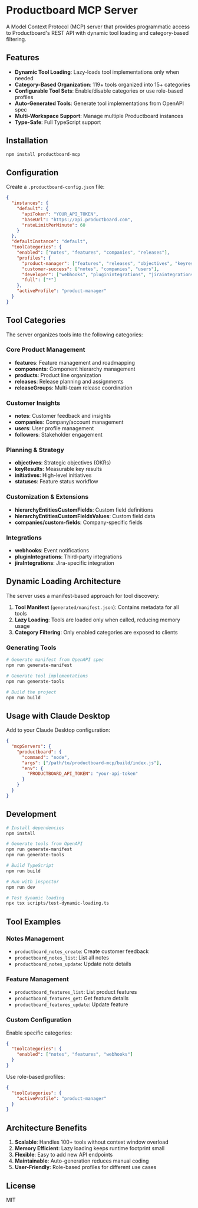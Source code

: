 # Productboard MCP Server

A Model Context Protocol (MCP) server that provides programmatic access to Productboard's REST API with dynamic tool loading and category-based filtering.

## Features

- **Dynamic Tool Loading**: Lazy-loads tool implementations only when needed
- **Category-Based Organization**: 119+ tools organized into 15+ categories
- **Configurable Tool Sets**: Enable/disable categories or use role-based profiles
- **Auto-Generated Tools**: Generate tool implementations from OpenAPI spec
- **Multi-Workspace Support**: Manage multiple Productboard instances
- **Type-Safe**: Full TypeScript support

## Installation

```bash
npm install productboard-mcp
```

## Configuration

Create a `.productboard-config.json` file:

```json
{
  "instances": {
    "default": {
      "apiToken": "YOUR_API_TOKEN",
      "baseUrl": "https://api.productboard.com",
      "rateLimitPerMinute": 60
    }
  },
  "defaultInstance": "default",
  "toolCategories": {
    "enabled": ["notes", "features", "companies", "releases"],
    "profiles": {
      "product-manager": ["features", "releases", "objectives", "keyresults"],
      "customer-success": ["notes", "companies", "users"],
      "developer": ["webhooks", "pluginintegrations", "jiraintegrations"],
      "full": ["*"]
    },
    "activeProfile": "product-manager"
  }
}
```

## Tool Categories

The server organizes tools into the following categories:

### Core Product Management
- **features**: Feature management and roadmapping
- **components**: Component hierarchy management  
- **products**: Product line organization
- **releases**: Release planning and assignments
- **releaseGroups**: Multi-team release coordination

### Customer Insights
- **notes**: Customer feedback and insights
- **companies**: Company/account management
- **users**: User profile management
- **followers**: Stakeholder engagement

### Planning & Strategy
- **objectives**: Strategic objectives (OKRs)
- **keyResults**: Measurable key results
- **initiatives**: High-level initiatives
- **statuses**: Feature status workflow

### Customization & Extensions
- **hierarchyEntitiesCustomFields**: Custom field definitions
- **hierarchyEntitiesCustomFieldsValues**: Custom field data
- **companies/custom-fields**: Company-specific fields

### Integrations
- **webhooks**: Event notifications
- **pluginIntegrations**: Third-party integrations
- **jiraIntegrations**: Jira-specific integration

## Dynamic Loading Architecture

The server uses a manifest-based approach for tool discovery:

1. **Tool Manifest** (`generated/manifest.json`): Contains metadata for all tools
2. **Lazy Loading**: Tools are loaded only when called, reducing memory usage
3. **Category Filtering**: Only enabled categories are exposed to clients

### Generating Tools

```bash
# Generate manifest from OpenAPI spec
npm run generate-manifest

# Generate tool implementations
npm run generate-tools

# Build the project
npm run build
```

## Usage with Claude Desktop

Add to your Claude Desktop configuration:

```json
{
  "mcpServers": {
    "productboard": {
      "command": "node",
      "args": ["/path/to/productboard-mcp/build/index.js"],
      "env": {
        "PRODUCTBOARD_API_TOKEN": "your-api-token"
      }
    }
  }
}
```

## Development

```bash
# Install dependencies
npm install

# Generate tools from OpenAPI
npm run generate-manifest
npm run generate-tools

# Build TypeScript
npm run build

# Run with inspector
npm run dev

# Test dynamic loading
npx tsx scripts/test-dynamic-loading.ts
```

## Tool Examples

### Notes Management
- `productboard_notes_create`: Create customer feedback
- `productboard_notes_list`: List all notes
- `productboard_notes_update`: Update note details

### Feature Management
- `productboard_features_list`: List product features
- `productboard_features_get`: Get feature details
- `productboard_features_update`: Update feature

### Custom Configuration

Enable specific categories:
```json
{
  "toolCategories": {
    "enabled": ["notes", "features", "webhooks"]
  }
}
```

Use role-based profiles:
```json
{
  "toolCategories": {
    "activeProfile": "product-manager"
  }
}
```

## Architecture Benefits

1. **Scalable**: Handles 100+ tools without context window overload
2. **Memory Efficient**: Lazy loading keeps runtime footprint small
3. **Flexible**: Easy to add new API endpoints
4. **Maintainable**: Auto-generation reduces manual coding
5. **User-Friendly**: Role-based profiles for different use cases

## License

MIT